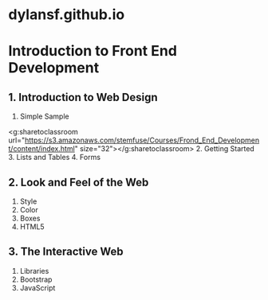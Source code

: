 # dylansf.github.io

# Introduction to Front End Development

## 1. Introduction to Web Design

1. Simple Sample <span> 
<script src="https://apis.google.com/js/platform.js" async defer></script>
  <g:sharetoclassroom url="https://s3.amazonaws.com/stemfuse/Courses/Frond_End_Development/content/index.html" size="32"></g:sharetoclassroom>
</span>
2. Getting Started
3. Lists and Tables
4. Forms

## 2. Look and Feel of the Web

1. Style
2. Color
3. Boxes
4. HTML5

## 3. The Interactive Web

1. Libraries
2. Bootstrap
3. JavaScript